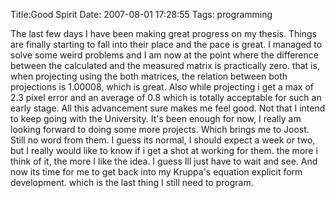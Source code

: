 Title:Good Spirit
Date: 2007-08-01 17:28:55
Tags: programming

The last few days I have been making great progress on my thesis. Things are
finally starting to fall into their place and the pace is great. I managed to
solve some weird problems and I am now at the point where the difference
between the calculated and the measured matrix is practically zero. that is,
when projecting using the both matrices, the relation between both projections
is 1.00008, which is great. Also while projecting i get a max of 2.3 pixel
error and an average of 0.8 which is totally acceptable for such an early
stage. All this advancement sure makes me feel good. Not that I intend to keep
going with the University. It's been enough for now, I really am looking
forward to doing some more projects. Which brings me to Joost. Still no word
from them. I guess its normal, I should expect a week or two, but I really
would like to know if i get a shot at working for them. the more i think of
it, the more I like the idea. I guess Ill just have to wait and see. And now
its time for me to get back into my Kruppa's equation explicit form
development. which is the last thing I still need to program.

